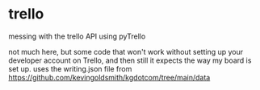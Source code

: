 # trello
messing with the trello API using pyTrello


not much here, but some code that won't work without setting up your developer account on Trello, and then still it expects the way my board is set up. uses the writing.json file from https://github.com/kevingoldsmith/kgdotcom/tree/main/data
